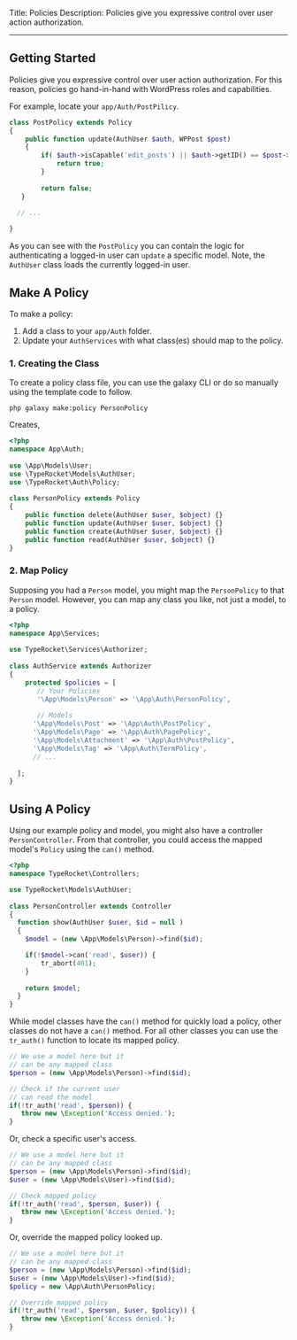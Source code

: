 Title: Policies
Description: Policies give you expressive control over user action authorization. 

---

## Getting Started

Policies give you expressive control over user action authorization. For this reason, policies go hand-in-hand with WordPress roles and capabilities.

For example, locate your `app/Auth/PostPilicy`.  

```php
class PostPolicy extends Policy  
{  
    public function update(AuthUser $auth, WPPost $post)  
    {  
        if( $auth->isCapable('edit_posts') || $auth->getID() == $post->getUserID()) {  
            return true;  
        }  
  
        return false;  
   }

  // ...
  
}
```

As you can see with the `PostPolicy`  you can contain the logic for authenticating a logged-in user can `update` a specific model. Note, the `AuthUser` class loads the currently logged-in user.

## Make A Policy

To make a policy:

1. Add a class to your `app/Auth` folder.
2. Update your `AuthServices` with what class(es) should map to the policy.

### 1. Creating the Class

To create a policy class file, you can use the galaxy CLI or do so manually using the template code to follow. 

```
php galaxy make:policy PersonPolicy
```

Creates,

```php
<?php  
namespace App\Auth;  
  
use \App\Models\User;
use \TypeRocket\Models\AuthUser;
use \TypeRocket\Auth\Policy;
  
class PersonPolicy extends Policy  
{  
    public function delete(AuthUser $user, $object) {}  
    public function update(AuthUser $user, $object) {}  
    public function create(AuthUser $user, $object) {}  
    public function read(AuthUser $user, $object) {}  
}
```

### 2. Map Policy

Supposing you had a `Person` model, you might map the `PersonPolicy`  to that `Person` model. However, you can map any class you like, not just a model, to a policy.

```php
<?php  
namespace App\Services;  
  
use TypeRocket\Services\Authorizer;  
  
class AuthService extends Authorizer  
{  
    protected $policies = [
       // Your Policies
       '\App\Models\Person' => '\App\Auth\PersonPolicy',
   
       // Models  
	  '\App\Models\Post' => '\App\Auth\PostPolicy',  
	  '\App\Models\Page' => '\App\Auth\PagePolicy',  
	  '\App\Models\Attachment' => '\App\Auth\PostPolicy',  
	  '\App\Models\Tag' => '\App\Auth\TermPolicy',  
	  // ...
	 
  ];  
}
```

## Using A Policy

Using our example policy and model, you might also have a controller `PersonController`. From that controller, you could access the mapped model's `Policy`  using the `can()` method.

```php
<?php
namespace TypeRocket\Controllers;  

use TypeRocket\Models\AuthUser;
  
class PersonController extends Controller  
{  
  function show(AuthUser $user, $id = null )  
  {
	$model = (new \App\Models\Person)->find($id);  

	if(!$model->can('read', $user)) {  
		tr_abort(401);  
	}
	
	return $model;  
  }
}
```

While model classes have the `can()` method for quickly load a policy, other classes do not have a `can()` method. For all other classes you can use the `tr_auth()` function to locate its mapped policy.

```php
// We use a model here but it 
// can be any mapped class
$person = (new \App\Models\Person)->find($id);

// Check if the current user
// can read the model
if(!tr_auth('read', $person)) { 
   throw new \Exception('Access denied.');
}
```

Or, check a specific user's access.

```php
// We use a model here but it 
// can be any mapped class
$person = (new \App\Models\Person)->find($id);
$user = (new \App\Models\User)->find($id);

// Check mapped policy
if(!tr_auth('read', $person, $user)) {
   throw new \Exception('Access denied.');
}
```

Or, override the mapped policy looked up.

```php
// We use a model here but it 
// can be any mapped class
$person = (new \App\Models\Person)->find($id);
$user = (new \App\Models\User)->find($id);
$policy = new \App\Auth\PersonPolicy;

// Override mapped policy
if(!tr_auth('read', $person, $user, $policy)) {
   throw new \Exception('Access denied.');
}
```